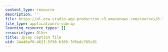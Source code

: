 ```yaml
---
content_type: resource
description: ''
file: https://ol-ocw-studio-app-production.s3.amazonaws.com/courses/8-333-statistical-mechanics-i-statistical-mechanics-of-particles-fall-2013/34a46af0462f5f36b3897d5edc765c01_EQB2Pw0lWRU.vtt
file_type: application/x-subrip
learning_resource_types: []
resourcetype: Other
title: 3play caption file
uid: 34a46af0-462f-5f36-b389-7d5edc765c01
---
```

